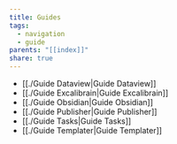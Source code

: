 ```yaml
---
title: Guides
tags:
  - navigation
  - guide
parents: "[[index]]"
share: true
---
```

- [[./Guide Dataview|Guide Dataview]]
- [[./Guide Excalibrain|Guide Excalibrain]]
- [[./Guide Obsidian|Guide Obsidian]]
- [[./Guide Publisher|Guide Publisher]]
- [[./Guide Tasks|Guide Tasks]]
- [[./Guide Templater|Guide Templater]]

